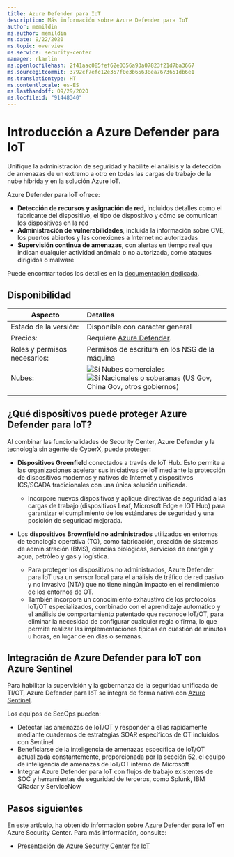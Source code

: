 ```yaml
---
title: Azure Defender para IoT
description: Más información sobre Azure Defender para IoT
author: memildin
ms.author: memildin
ms.date: 9/22/2020
ms.topic: overview
ms.service: security-center
manager: rkarlin
ms.openlocfilehash: 2f41aac085fef62e0356a93a07823f21d7ba3667
ms.sourcegitcommit: 3792cf7efc12e357f0e3b65638ea7673651db6e1
ms.translationtype: HT
ms.contentlocale: es-ES
ms.lasthandoff: 09/29/2020
ms.locfileid: "91448340"
---
```

# <a name="introduction-to-azure-defender-for-iot"></a>Introducción a Azure Defender para IoT

Unifique la administración de seguridad y habilite el análisis y la detección de amenazas de un extremo a otro en todas las cargas de trabajo de la nube híbrida y en la solución Azure IoT.

Azure Defender para IoT ofrece:

- **Detección de recursos y asignación de red**, incluidos detalles como el fabricante del dispositivo, el tipo de dispositivo y cómo se comunican los dispositivos en la red
- **Administración de vulnerabilidades**, incluida la información sobre CVE, los puertos abiertos y las conexiones a Internet no autorizadas
- **Supervisión continua de amenazas**, con alertas en tiempo real que indican cualquier actividad anómala o no autorizada, como ataques dirigidos o malware

Puede encontrar todos los detalles en la [documentación dedicada](https://docs.microsoft.com/azure/asc-for-iot/overview).

## <a name="availability"></a>Disponibilidad
|Aspecto|Detalles|
|----|:----|
|Estado de la versión:|Disponible con carácter general|
|Precios:|Requiere [Azure Defender](security-center-pricing.md).|
|Roles y permisos necesarios:|Permisos de escritura en los NSG de la máquina|
|Nubes:|![Sí](./media/icons/yes-icon.png) Nubes comerciales<br>![Sí](./media/icons/yes-icon.png) Nacionales o soberanas (US Gov, China Gov, otros gobiernos)|
|||

## <a name="what-devices-can-azure-defender-for-iot-secure"></a>¿Qué dispositivos puede proteger Azure Defender para IoT?
Al combinar las funcionalidades de Security Center, Azure Defender y la tecnología sin agente de CyberX, puede proteger:

- **Dispositivos Greenfield** conectados a través de IoT Hub. Esto permite a las organizaciones acelerar sus iniciativas de IoT mediante la protección de dispositivos modernos y nativos de Internet y dispositivos ICS/SCADA tradicionales con una única solución unificada.
    - Incorpore nuevos dispositivos y aplique directivas de seguridad a las cargas de trabajo (dispositivos Leaf, Microsoft Edge e IOT Hub) para garantizar el cumplimiento de los estándares de seguridad y una posición de seguridad mejorada.

- Los **dispositivos Brownfield no administrados** utilizados en entornos de tecnología operativa (TO), como fabricación, creación de sistemas de administración (BMS), ciencias biológicas, servicios de energía y agua, petróleo y gas y logística. 
    - Para proteger los dispositivos no administrados, Azure Defender para IoT usa un sensor local para el análisis de tráfico de red pasivo y no invasivo (NTA) que no tiene ningún impacto en el rendimiento de los entornos de OT. 
    - También incorpora un conocimiento exhaustivo de los protocolos IoT/OT especializados, combinado con el aprendizaje automático y el análisis de comportamiento patentado que reconoce IoT/OT, para eliminar la necesidad de configurar cualquier regla o firma, lo que permite realizar las implementaciones típicas en cuestión de minutos u horas, en lugar de en días o semanas. 


## <a name="azure-defender-for-iot-integration-with-azure-sentinel"></a>Integración de Azure Defender para IoT con Azure Sentinel
Para habilitar la supervisión y la gobernanza de la seguridad unificada de TI/OT, Azure Defender para IoT se integra de forma nativa con [Azure Sentinel](../sentinel/overview.md).

Los equipos de SecOps pueden:

- Detectar las amenazas de IoT/OT y responder a ellas rápidamente mediante cuadernos de estrategias SOAR específicos de OT incluidos con Sentinel
- Beneficiarse de la inteligencia de amenazas específica de IoT/OT actualizada constantemente, proporcionada por la sección 52, el equipo de inteligencia de amenazas de IoT/OT interno de Microsoft
- Integrar Azure Defender para IoT con flujos de trabajo existentes de SOC y herramientas de seguridad de terceros, como Splunk, IBM QRadar y ServiceNow


## <a name="next-steps"></a>Pasos siguientes

En este artículo, ha obtenido información sobre Azure Defender para IoT en Azure Security Center. Para más información, consulte:

- [Presentación de Azure Security Center for IoT](../asc-for-iot/overview.md)
